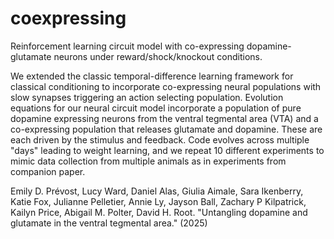 # coexpressing
Reinforcement learning circuit model with co-expressing dopamine-glutamate neurons under reward/shock/knockout conditions.

We extended the classic temporal-difference learning framework for classical conditioning to incorporate co-expressing neural populations with slow synapses triggering an action selecting population. Evolution equations for our neural circuit model incorporate a population of pure dopamine expressing neurons from the ventral tegmental area (VTA) and a co-expressing population that releases glutamate and dopamine. These are each driven by the stimulus and feedback. Code evolves across multiple "days" leading to weight learning, and we repeat 10 different experiments to mimic data collection from multiple animals as in experiments from companion paper.

Emily D. Prévost, Lucy Ward, Daniel Alas, Giulia Aimale, Sara Ikenberry, Katie Fox, Julianne Pelletier, Annie Ly, Jayson Ball, Zachary P Kilpatrick, Kailyn Price, Abigail M. Polter, David H. Root. "Untangling dopamine and glutamate in the ventral tegmental area." (2025)

